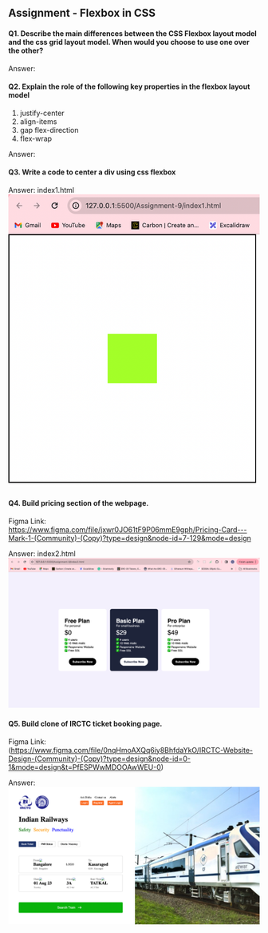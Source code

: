 ## Assignment - Flexbox in CSS

#### Q1. Describe the main differences between the CSS Flexbox layout model and the css grid layout model. When would you choose to use one over the other?

Answer:

#### Q2. Explain the role of the following key properties in the flexbox layout model

1. justify-center
2. align-items
3. gap flex-direction
4. flex-wrap

Answer:

#### Q3. Write a code to center a div using css flexbox

Answer: index1.html
![Alt text](image.png)

#### Q4. Build pricing section of the webpage.

Figma Link: https://www.figma.com/file/jxwr0JO61tF9P06mmE9gph/Pricing-Card---Mark-1-(Community)-(Copy)?type=design&node-id=7-129&mode=design

Answer: index2.html
![Alt text](image-1.png)

#### Q5. Build clone of IRCTC ticket booking page.

Figma Link: (https://www.figma.com/file/0nqHmoAXQq6iy8BhfdaYkO/IRCTC-Website-Design-(Community)-(Copy)?type=design&node-id=0-1&mode=design&t=PfESPWwMDOOAwWEU-0)

Answer:![Alt text](image-2.png)
